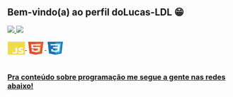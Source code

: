 ## Bem-vindo(a) ao perfil doLucas-LDL 😁

 <div>
   <a href="https://github.com/Lucas-LDL">
   <img height="180em" src="https://github-readme-stats.vercel.app/api?username=Lucas-LDL&show_icons=true&theme=tokyonight&include_all_commits=true&count_private=true"/>
   <img height="180em" src="https://github-readme-stats.vercel.app/api/top-langs/?username=Lucas-LDL&layout=compact&langs_count=6&theme=tokyonight"/>
</div>
    
<div style="display: inline_block"><br>
  <img align="center" alt="Js" height="30" width="40" src="https://raw.githubusercontent.com/devicons/devicon/master/icons/javascript/javascript-plain.svg">
  <img align="center" alt="HTML" height="30" width="40" src="https://raw.githubusercontent.com/devicons/devicon/master/icons/html5/html5-original.svg">
  <img align="center" alt="CSS" height="30" width="40" src="https://raw.githubusercontent.com/devicons/devicon/master/icons/css3/css3-original.svg">
</div>
 
<br>
 
### Pra conteúdo sobre programação me segue a gente nas redes abaixo!
 
<div> 
  <a href="" target="_blank"><img src="" target="_blank"></a>
  <a href="" target="_blank"><img src="" target="_blank"></a>
 <a href="" target="_blank"><img src="" target="_blank"></a> 
  <a href = ""><img src="" target="_blank"></a>
  <a href="" target="_blank"><img src="" target="_blank"></a>
</div>
